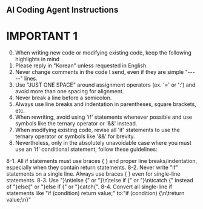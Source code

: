 ## AI Coding Agent Instructions

# IMPORTANT 1

0. When writing new code or modifying existing code, keep the following highlights in mind
1. Please reply in "Korean" unless requested in English.
2. Never change comments in the code I send, even if they are simple "-----" lines.
3. Use "JUST ONE SPACE" around assignment operators (ex. '=' or ':') and avoid more than one spacing for alignment.
4. Never break a line before a semicolon.
5. Always use line breaks and indentation in parentheses, square brackets, etc.
6. When rewriting, avoid using 'if' statements whenever possible and use symbols like the ternary operator or '&&' instead.
7. When modifying existing code, revise all 'if' statements to use the ternary operator or symbols like '&&' for brevity.
8. Nevertheless, only in the absolutely unavoidable case where you must use an 'if' conditional statement, follow these guidelines:

8-1. All if statements must use braces { } and proper line breaks/indentation, especially when they contain return statements.
8-2. Never write "if" statements on a single line. Always use braces { } even for single-line statements.
8-3. Use "}\n\telse {" or "}\n\telse if {" or "}\n\tcatch {" instead of "}else{" or "}else if {" or "}catch{".
8-4. Convert all single-line if statements like "if (condition) return value;" to:"if (condition) {\n\treturn value;\n}"